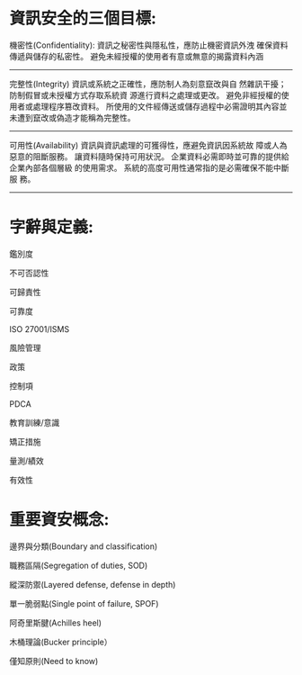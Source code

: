 # 資訊安全的三個目標:
機密性(Confidentiality):
資訊之秘密性與隱私性，應防止機密資訊外洩
確保資料傳遞與儲存的私密性。
避免未經授權的使用者有意或無意的揭露資料內涵
*******************************************
完整性(Integrity)
資訊或系統之正確性，應防制人為刻意竄改與自
然雜訊干擾；防制假冒或未授權方式存取系統資
源進行資料之處理或更改。
避免非經授權的使用者或處理程序篡改資料。
所使用的文件經傳送或儲存過程中必需證明其內容並
未遭到竄改或偽造才能稱為完整性。
*******************************************
可用性(Availability)
資訊與資訊處理的可獲得性，應避免資訊因系統故
障或人為惡意的阻斷服務。
讓資料隨時保持可用狀況。
企業資料必需即時並可靠的提供給企業內部各個層級
的使用需求。
系統的高度可用性通常指的是必需確保不能中斷服
務。
*******************************************
# 字辭與定義:

鑑別度

不可否認性

可歸責性

可靠度

ISO 27001/ISMS

風險管理

政策

控制項

PDCA

教育訓練/意識

矯正措施

量測/績效

有效性

# 重要資安概念:
邊界與分類(Boundary and classification)

職務區隔(Segregation of duties, SOD)

縱深防禦(Layered defense, defense in depth)

單一脆弱點(Single point of failure, SPOF)

阿奇里斯腱(Achilles heel)

木桶理論(Bucker principle）

僅知原則(Need to know)
